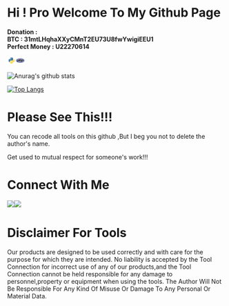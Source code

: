 <h1>Hi ! Pro Welcome To My Github Page</h1>
<b> Donation :</b><br>
<b>BTC : 31mtLHqhaXXyCMnT2EU73U8fwYwigiEEU1 </b>
<br>
<b>Perfect Money : U22270614</b>

<br>
<p><code><img height="20" src="https://raw.githubusercontent.com/github/explore/80688e429a7d4ef2fca1e82350fe8e3517d3494d/topics/python/python.png"></code><code><img height="20" src="https://raw.githubusercontent.com/github/explore/80688e429a7d4ef2fca1e82350fe8e3517d3494d/topics/php/php.png"></code></p>

![Anurag's github stats](https://github-readme-stats.vercel.app/api?username=Jenderal92&show_icons=true&theme=locale)

[![Top Langs](https://github-readme-stats.vercel.app/api/top-langs/?username=Jenderal92&layout=compact)](https://github.com/anuraghazra/github-readme-stats)

<h1>Please See This!!!</h1>
<p>You can recode all tools on this github ,But I beg you not to delete the author's name.</p>
<p>Get used to mutual respect for someone's work!!!</p>

<h1>Connect With Me</h1>
<p><a href="https://github.com/Jenderal92/Jenderal92/"><img height="20" src="https://github.githubassets.com/images/modules/logos_page/GitHub-Mark.png" ></a><a href="https://m.youtube.com/channel/UCKf6FCKYuFUeG5D_SiAsQiQ/"><img height="15" src="https://upload.wikimedia.org/wikipedia/commons/thumb/0/09/YouTube_full-color_icon_%282017%29.svg/318px-YouTube_full-color_icon_%282017%29.svg.png"></a></p>

<h1>Disclaimer For Tools</h1>
<p>Our products are designed to be used correctly and with care for the purpose for which they are intended.
No liability is accepted by the Tool Connection for incorrect use of any of our products,and the Tool Connection cannot be held responsible for any damage to personnel,property or equipment when using the tools.
The Author Will Not Be Responsible For Any Kind Of Misuse Or Damage To Any Personal Or Material Data.</p>
